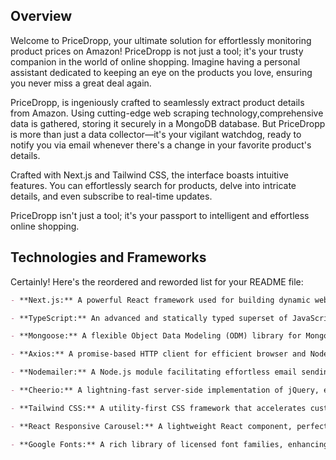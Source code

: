 ## Overview
Welcome to PriceDropp, your ultimate solution for effortlessly monitoring product prices on Amazon! PriceDropp is not just a tool; it's your trusty companion in the world of online shopping. Imagine having a personal assistant dedicated to keeping an eye on the products you love, ensuring you never miss a great deal again.

PriceDropp, is ingeniously crafted to seamlessly extract product details from Amazon. Using cutting-edge web scraping technology,comprehensive data is gathered, storing it securely in a MongoDB database. But PriceDropp is more than just a data collector—it's your vigilant watchdog, ready to notify you via email whenever there's a change in your favorite product's details.

Crafted with Next.js and Tailwind CSS, the interface boasts intuitive features. You can effortlessly search for products, delve into intricate details, and even subscribe to real-time updates.

PriceDropp isn't just a tool; it's your passport to intelligent and effortless online shopping.  

## Technologies and Frameworks

Certainly! Here's the reordered and reworded list for your README file:

```markdown
- **Next.js:** A powerful React framework used for building dynamic web applications, handling both frontend and backend functionalities seamlessly.

- **TypeScript:** An advanced and statically typed superset of JavaScript, ensuring robust and error-free code.

- **Mongoose:** A flexible Object Data Modeling (ODM) library for MongoDB and Node.js, simplifying database interactions and schema management.

- **Axios:** A promise-based HTTP client for efficient browser and Node.js communication, essential for making HTTP requests and fetching data.

- **Nodemailer:** A Node.js module facilitating effortless email sending, crucial for notifying users about updates and changes.

- **Cheerio:** A lightning-fast server-side implementation of jQuery, enabling seamless HTML parsing for efficient data extraction.

- **Tailwind CSS:** A utility-first CSS framework that accelerates custom design creation, ensuring visually appealing and responsive interfaces.

- **React Responsive Carousel:** A lightweight React component, perfect for creating visually engaging carousels and image sliders.

- **Google Fonts:** A rich library of licensed font families, enhancing your application's typography with diverse and appealing font styles.
```


